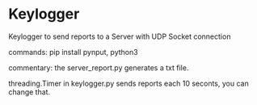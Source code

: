 # Keylogger
Keylogger to send reports to a Server with UDP Socket connection

commands: pip install pynput, python3

commentary: the server_report.py  generates a txt file.

threading.Timer in keylogger.py sends reports each 10 seconts, you can change that.

